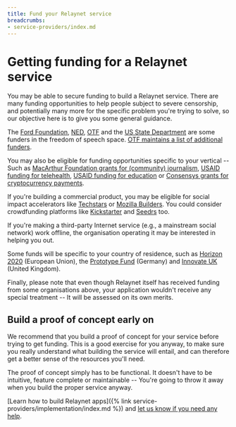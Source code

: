 ```yaml
---
title: Fund your Relaynet service
breadcrumbs:
- service-providers/index.md
---
```


# Getting funding for a Relaynet service

You may be able to secure funding to build a Relaynet service. There are many funding opportunities to help people subject to severe censorship, and potentially many more for the specific problem you're trying to solve, so our objective here is to give you some general guidance.

The [Ford Foundation](https://www.fordfoundation.org/), [NED](https://www.ned.org/apply-for-grant/en/), [OTF](https://opentech.fund/) and the [US State Department](https://www.state.gov/bureau-of-democracy-human-rights-and-labor/programs-and-grants/) are some funders in the freedom of speech space. [OTF maintains a list of additional funders](https://guide.opentech.fund/appendix-iv-alternative-sources-of-support).

You may also be eligible for funding opportunities specific to your vertical -- Such as [MacArthur Foundation grants for (community) journalism](https://www.macfound.org/info-grantseekers/grantmaking-guidelines/media-grant-guidelines), [USAID funding for telehealth](https://www.usaid.gov/global-health/health-systems-innovation), [USAID funding for education](https://www.usaid.gov/education) or [Consensys grants for cryptocurrency payments](https://consensys.net/grants/).

If you're building a commercial product, you may be eligible for social impact accelerators like [Techstars](https://www.techstars.com/accelerators/cox-social-impact) or [Mozilla Builders](https://builders.mozilla.community/). You could consider crowdfunding platforms like [Kickstarter](https://www.kickstarter.com/) and [Seedrs](https://www.seedrs.com/) too.

If you're making a third-party Internet service (e.g., a mainstream social network) work offline, the organisation operating it may be interested in helping you out.

Some funds will be specific to your country of residence, such as [Horizon 2020](https://ec.europa.eu/programmes/horizon2020/en/) (European Union), the [Prototype Fund](https://prototypefund.de/en/) (Germany) and [Innovate UK](https://www.ukri.org/councils/innovate-uk/) (United Kingdom).

Finally, please note that even though Relaynet itself has received funding from some organisations above, your application wouldn't receive any special treatment -- It will be assessed on its own merits.

## Build a proof of concept early on

We recommend that you build a proof of concept for your service before trying to get funding. This is a good exercise for you anyway, to make sure you really understand what building the service will entail, and can therefore get a better sense of the resources you'll need.

The proof of concept simply has to be functional. It doesn't have to be intuitive, feature complete or maintainable -- You're going to throw it away when you build the proper service anyway.

[Learn how to build Relaynet apps]({% link service-providers/implementation/index.md %}) and [let us know if you need any help](https://community.relaynet.network/).
